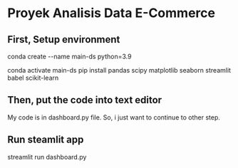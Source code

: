 # Proyek Analisis Data E-Commerce



## First, Setup environment
conda create --name main-ds python=3.9

conda activate main-ds
pip install pandas scipy matplotlib seaborn streamlit babel scikit-learn

## Then, put the code into text editor
My code is in dashboard.py file. So, i just want to continue to other step.

## Run steamlit app
streamlit run dashboard.py

